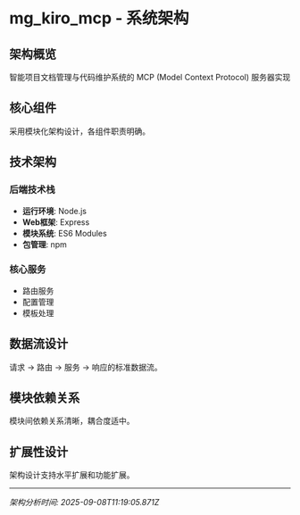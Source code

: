 # mg_kiro_mcp - 系统架构

## 架构概览

智能项目文档管理与代码维护系统的 MCP (Model Context Protocol) 服务器实现

## 核心组件

采用模块化架构设计，各组件职责明确。

## 技术架构

### 后端技术栈
- **运行环境**: Node.js
- **Web框架**: Express
- **模块系统**: ES6 Modules
- **包管理**: npm

### 核心服务
- 路由服务
- 配置管理
- 模板处理

## 数据流设计

请求 → 路由 → 服务 → 响应的标准数据流。

## 模块依赖关系

模块间依赖关系清晰，耦合度适中。

## 扩展性设计

架构设计支持水平扩展和功能扩展。

---
*架构分析时间: 2025-09-08T11:19:05.871Z*
